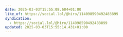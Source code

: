 ```yaml
---
date: 2025-03-03T15:55:08.604+01:00
like_of: https://social.lol/@hiro/114098590492483899
syndication:
  - https://social.lol/@hiro/114098590492483899
updated: 2025-03-03T15:55:14.431+01:00
---
```


